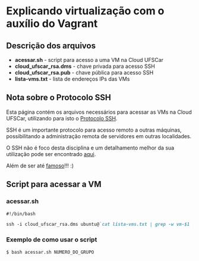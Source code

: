 # Explicando virtualização com o auxílio do Vagrant

## Descrição dos arquivos

- **acessar.sh** - script para acesso a uma VM na Cloud UFSCar
- **cloud_ufscar_rsa.dms** - chave privada para acesso SSH
- **cloud_ufscar_rsa.pub** - chave pública para acesso SSH
- **lista-vms.txt** - lista de endereços IPs das VMs

## Nota sobre o Protocolo SSH

Esta página contém os arquivos necessários para acessar as VMs na Cloud UFSCar, utilizando para isto o [Protocolo SSH](https://tools.ietf.org/html/rfc4254).

SSH é um importante protocolo para acesso remoto a outras máquinas, possibilitando a administração remota de servidores em outras localidades.

O SSH não é foco desta disciplina e um detalhamento melhor da sua utilização pode ser encontrado [aqui](https://www.openssh.com).

Além de ser até [famoso](https://i.redd.it/qhs5v36qvnr11.jpg)!!! :)

## Script para acessar a VM

### acessar.sh
```markdown
#!/bin/bash

ssh -i cloud_ufscar_rsa.dms ubuntu@`cat lista-vms.txt | grep -w vm-$1 | cut -d " " -f 3`
```

### Exemplo de como usar o script
```markdown
$ bash acessar.sh NUMERO_DO_GRUPO
```
